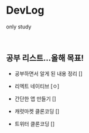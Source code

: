 # DevLog

only study

<br />

## 공부 리스트...올해 목표!

- 공부하면서 알게 된 내용 정리 []

- 리엑트 네이티브 [ㅇ]
- 간단한 앱 만들기 []
- 캐럿마켓 클론코딩 []
- 트위터 클론코딩 []
